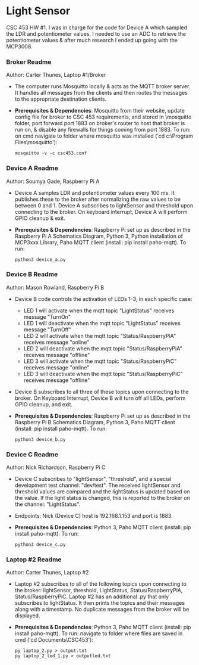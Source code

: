 # Light Sensor
CSC 453 HW #1. I was in charge for the code for Device A which sampled the LDR and potentiometer values. I needed to use an ADC to retrieve the potentiometer values & after much research I ended up going with the MCP3008.
### Broker Readme
Author: Carter Thunes, Laptop #1/Broker
* The computer runs Mosquitto locally & acts as the MQTT broker server. It handles all messages from the clients and then routes the messages to the appropriate destination clients.
* **Prerequisites & Dependencies**: Mosquitto from their website, update config file for broker to CSC 453 requirements, and stored in \mosquitto folder, port forward port 1883 on broker's router to host that broker is run on, & disable any firewalls for things coming from port 1883. To run: on cmd navigate to folder where mosquitto was installed ('cd c:\Program Files\mosquitto'):

      mosquitto -v -c csc453.conf
### Device A Readme
Author: Soumya Gade, Raspberry Pi A
* Device A samples LDR and potentiometer values every 100 ms. It publishes these to the broker after normalizing the raw values to be between 0 and 1. Device A subscribes to lightSensor and threshold upon connecting to the broker. On keyboard interrupt, Device A will perform GPIO cleanup & exit.
* **Prerequisites & Dependencies**: Raspberry Pi set up as described in the Raspberry Pi A Schematics Diagram, Python 3, Python installation of MCP3xxx Library, Paho MQTT client (install: pip install paho-mqtt). To run:

      python3 device_a.py
### Device B Readme
Author: Mason Rowland, Raspberry Pi B
* Device B code controls the activation of LEDs 1-3, in each specific case:
  * LED 1 will activate when the mqtt topic "LightStatus" receives message "TurnOn"
  * LED 1 will deactivate when the mqtt topic "LightStatus" receives message "TurnOff"
  * LED 2 will activate when the mqtt topic "Status/RaspberryPiA" receives message "online"
  * LED 2 will deactivate when the mqtt topic "Status/RaspberryPiA" receives message "offline"
  * LED 3 will activate when the mqtt topic "Status/RaspberryPiC" receives message "online"
  * LED 3 will deactivate when the mqtt topic "Status/RaspberryPiC" receives message "offline"
* Device B subscribes to all three of these topics upon connecting to the broker. On Keyboard Interrupt, Device B will turn off all LEDs, perform GPIO cleanup, and exit.
* **Prerequisites & Dependencies**: Raspberry Pi set up as described in the Raspberry Pi B Schematics Diagram, Python 3, Paho MQTT client (install: pip install paho-mqtt). To run:

      python3 device_b.py
### Device C Readme
Author: Nick Richardson, Raspberry Pi C
* Device C subscribes to "lightSensor", "threshold", and a special development test channel: "dev/test". The received lightSensor and threshold values are compared and the lightStatus is updated based on the value. If the light status is changed, this is reported to the broker on the channel: "LightStatus".
* Endpoints: Nick (Device C) host is 192.168.1.153 and port is 1883.
* **Prerequisites & Dependencies**: Python 3, Paho MQTT client (install: pip install paho-mqtt). To run:

      python3 device_c.py
### Laptop #2 Readme
Author: Carter Thunes, Laptop #2
* Laptop #2 subscribes to all of the following topics upon connecting to the broker: lightSensor, threshold, LightStatus, Status/RaspberryPiA, Status/RaspberryPiC. Laptop #2 has an additional .py that only subscribes to lightStatus. It then prints the topics and their messages along with a timestamp. No duplicate messages from the broker will be displayed.
* **Prerequisites & Dependencies**: Python 3, Paho MQTT client (install: pip install paho-mqtt). To run: navigate to folder where files are saved in cmd ('cd Documents\CSC453'):

      py laptop_2.py > output.txt
      py laptop_2_led_1.py > outputled.txt
